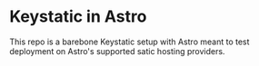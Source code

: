 # Keystatic in Astro

This repo is a barebone Keystatic setup with Astro meant to test deployment on Astro's supported satic hosting providers.
